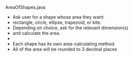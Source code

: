 AreaOfShapes.java
 * Ask user for a shape whose area they want:
 * rectangle, circle, ellipse, trapezoid, or kite.
 * Depending on choice, ask for the relevant dimension(s)
 * and calculate the area.
 * 
 * Each shape has its own area-calculating method.
 * All of the area will be rounded to 3 decimal places
